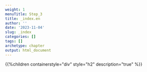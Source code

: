 ```yaml
---
weight: 1
menuTitle: Step_3
title: _index.en
author: ''
date: '2023-11-04'
slug: _index
categories: []
tags: []
archetype: chapter
output: html_document
---
```


{{%children containerstyle="div" style="h2" description="true" %}}
